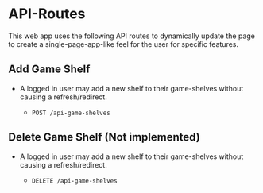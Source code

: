 # API-Routes

This web app uses the following API routes to dynamically update the page to create a single-page-app-like feel for the user for specific features.

## Add Game Shelf

* A logged in user may add a new shelf to their game-shelves without causing a refresh/redirect.

  * `POST /api-game-shelves`


## Delete Game Shelf (Not implemented)

* A logged in user may add a new shelf to their game-shelves without causing a refresh/redirect.

  * `DELETE /api-game-shelves`
